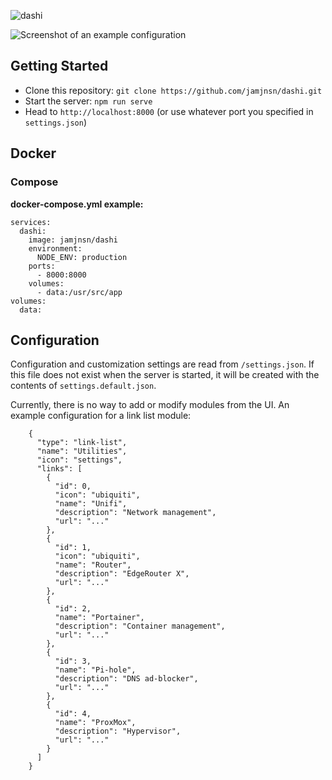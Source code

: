 ![dashi](https://user-images.githubusercontent.com/1876231/102696464-6999c980-41e3-11eb-91c4-860e8f0c98e6.png)

![Screenshot of an example configuration](https://user-images.githubusercontent.com/1876231/102650793-4b1eca00-4120-11eb-9798-0a6728aa1dbf.png)

## Getting Started
- Clone this repository: `git clone https://github.com/jamjnsn/dashi.git`
- Start the server: `npm run serve`
- Head to `http://localhost:8000` (or use whatever port you specified in `settings.json`)

## Docker
### Compose
**docker-compose.yml example:**
```
services:
  dashi:
    image: jamjnsn/dashi
    environment:
      NODE_ENV: production
    ports:
      - 8000:8000
    volumes:
      - data:/usr/src/app
volumes:
  data:
```

## Configuration
Configuration and customization settings are read from `/settings.json`. If this file does not exist when the server is started, it will be created with the contents of `settings.default.json`.

Currently, there is no way to add or modify modules from the UI.  An example configuration for a link list module:

```...
    {
      "type": "link-list",
      "name": "Utilities",
      "icon": "settings",
      "links": [
        {
          "id": 0,
          "icon": "ubiquiti",
          "name": "Unifi",
          "description": "Network management",
          "url": "..."
        },
        {
          "id": 1,
          "icon": "ubiquiti",
          "name": "Router",
          "description": "EdgeRouter X",
          "url": "..."
        },
        {
          "id": 2,
          "name": "Portainer",
          "description": "Container management",
          "url": "..."
        },
        {
          "id": 3,
          "name": "Pi-hole",
          "description": "DNS ad-blocker",
          "url": "..."
        },
        {
          "id": 4,
          "name": "ProxMox",
          "description": "Hypervisor",
          "url": "..."
        }
      ]
    }
```
